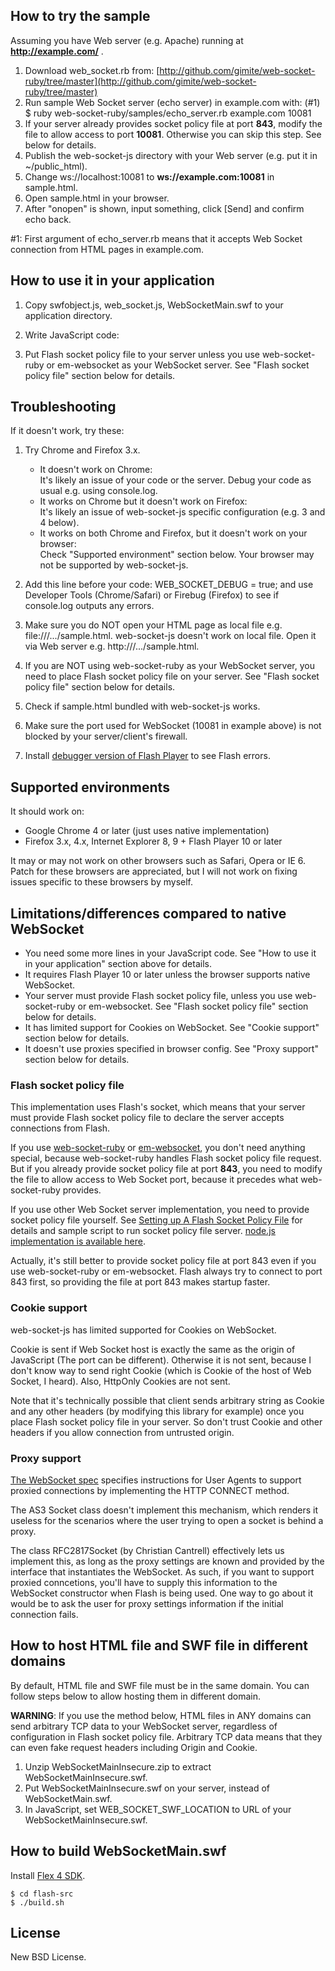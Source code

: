 ## How to try the sample

Assuming you have Web server (e.g. Apache) running at **http://example.com/** .

1. Download web_socket.rb from:
  [http://github.com/gimite/web-socket-ruby/tree/master](http://github.com/gimite/web-socket-ruby/tree/master)
2. Run sample Web Socket server (echo server) in example.com with: (#1)
       $ ruby web-socket-ruby/samples/echo_server.rb example.com 10081
3. If your server already provides socket policy file at port **843**, modify the file to allow access to port **10081**. Otherwise you can skip this step. See below for details.
4. Publish the web-socket-js directory with your Web server (e.g. put it in ~/public_html).
5. Change ws://localhost:10081 to **ws://example.com:10081** in sample.html.
6. Open sample.html in your browser.
7. After "onopen" is shown, input something, click [Send] and confirm echo back.

\#1: First argument of echo_server.rb means that it accepts Web Socket connection from HTML pages in example.com.


## How to use it in your application

1. Copy swfobject.js, web_socket.js, WebSocketMain.swf to your application directory.
2. Write JavaScript code:
    <!-- Imports JavaScript Libraries. -->
    <script type="text/javascript" src="swfobject.js"></script>
    <script type="text/javascript" src="web_socket.js"></script>
   
    <script type="text/javascript">
      
      // Let the library know where WebSocketMain.swf is:
      WebSocket.__swfLocation = "WebSocketMain.swf";
      
      // Write your code in the same way as for native WebSocket:
      var ws = new WebSocket("ws://example.com:10081/");
      ws.onopen = function() {
        ws.send("Hello");  // Sends a message.
      };
      ws.onmessage = function(e) {
        // Receives a message.
        alert(e.data);
      };
      ws.onclose = function() {
        alert("closed");
      };
      
    </script>
3. Put Flash socket policy file to your server unless you use web-socket-ruby or em-websocket as your WebSocket server. See "Flash socket policy file" section below for details.


## Troubleshooting

If it doesn't work, try these:

1. Try Chrome and Firefox 3.x.

   - It doesn't work on Chrome:<br>
     It's likely an issue of your code or the server. Debug your code as usual e.g. using console.log.
   - It works on Chrome but it doesn't work on Firefox:<br>
     It's likely an issue of web-socket-js specific configuration (e.g. 3 and 4 below).
   - It works on both Chrome and Firefox, but it doesn't work on your browser:<br>
     Check "Supported environment" section below. Your browser may not be supported by web-socket-js.

2. Add this line before your code:
       WEB_SOCKET_DEBUG = true;
and use Developer Tools (Chrome/Safari) or Firebug (Firefox) to see if console.log outputs any errors.

3. Make sure you do NOT open your HTML page as local file e.g. file:///.../sample.html. web-socket-js doesn't work on local file. Open it via Web server e.g. http:///.../sample.html.

4. If you are NOT using web-socket-ruby as your WebSocket server, you need to place Flash socket policy file on your server. See "Flash socket policy file" section below for details.

5. Check if sample.html bundled with web-socket-js works.

6. Make sure the port used for WebSocket (10081 in example above) is not blocked by your server/client's firewall.

7. Install [debugger version of Flash Player](http://www.adobe.com/support/flashplayer/downloads.html) to see Flash errors.


## Supported environments

It should work on:

- Google Chrome 4 or later (just uses native implementation)
- Firefox 3.x, 4.x, Internet Explorer 8, 9 + Flash Player 10 or later

It may or may not work on other browsers such as Safari, Opera or IE 6. Patch for these browsers are appreciated, but I will not work on fixing issues specific to these browsers by myself.


## Limitations/differences compared to native WebSocket

- You need some more lines in your JavaScript code. See "How to use it in your application" section above for details.
- It requires Flash Player 10 or later unless the browser supports native WebSocket.
- Your server must provide Flash socket policy file, unless you use web-socket-ruby or em-websocket. See "Flash socket policy file" section below for details.
- It has limited support for Cookies on WebSocket. See "Cookie support" section below for details.
- It doesn't use proxies specified in browser config. See "Proxy support" section below for details.


### Flash socket policy file

This implementation uses Flash's socket, which means that your server must provide Flash socket policy file to declare the server accepts connections from Flash.

If you use [web-socket-ruby](http://github.com/gimite/web-socket-ruby/tree/master) or [em-websocket](https://github.com/igrigorik/em-websocket), you don't need anything special, because web-socket-ruby handles Flash socket policy file request. But if you already provide socket policy file at port **843**, you need to modify the file to allow access to Web Socket port, because it precedes what web-socket-ruby provides.

If you use other Web Socket server implementation, you need to provide socket policy file yourself. See [Setting up A Flash Socket Policy File](http://www.lightsphere.com/dev/articles/flash_socket_policy.html) for details and sample script to run socket policy file server. [node.js implementation is available here](http://github.com/LearnBoost/Socket.IO-node/blob/master/lib/socket.io/transports/flashsocket.js).

Actually, it's still better to provide socket policy file at port 843 even if you use web-socket-ruby or em-websocket. Flash always try to connect to port 843 first, so providing the file at port 843 makes startup faster.


### Cookie support

web-socket-js has limited supported for Cookies on WebSocket.

Cookie is sent if Web Socket host is exactly the same as the origin of JavaScript (The port can be different). Otherwise it is not sent, because I don't know way to send right Cookie (which is Cookie of the host of Web Socket, I heard). Also, HttpOnly Cookies are not sent.

Note that it's technically possible that client sends arbitrary string as Cookie and any other headers (by modifying this library for example) once you place Flash socket policy file in your server. So don't trust Cookie and other headers if you allow connection from untrusted origin.


### Proxy support

[The WebSocket spec](http://tools.ietf.org/html/draft-hixie-thewebsocketprotocol) specifies instructions for User Agents to support proxied connections by implementing the HTTP CONNECT method.

The AS3 Socket class doesn't implement this mechanism, which renders it useless for the scenarios where the user trying to open a socket is behind a proxy. 

The class RFC2817Socket (by Christian Cantrell) effectively lets us implement this, as long as the proxy settings are known and provided by the interface that instantiates the WebSocket. As such, if you want to support proxied conncetions, you'll have to supply this information to the WebSocket constructor when Flash is being used. One way to go about it would be to ask the user for proxy settings information if the initial connection fails.


## How to host HTML file and SWF file in different domains

By default, HTML file and SWF file must be in the same domain. You can follow steps below to allow hosting them in different domain.

**WARNING**: If you use the method below, HTML files in ANY domains can send arbitrary TCP data to your WebSocket server, regardless of configuration in Flash socket policy file. Arbitrary TCP data means that they can even fake request headers including Origin and Cookie.

1. Unzip WebSocketMainInsecure.zip to extract WebSocketMainInsecure.swf.
2. Put WebSocketMainInsecure.swf on your server, instead of WebSocketMain.swf.
3. In JavaScript, set WEB_SOCKET_SWF_LOCATION to URL of your WebSocketMainInsecure.swf.


## How to build WebSocketMain.swf

Install [Flex 4 SDK](http://opensource.adobe.com/wiki/display/flexsdk/Download+Flex+4).

    $ cd flash-src
    $ ./build.sh


## License

New BSD License.
